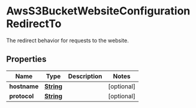

# AwsS3BucketWebsiteConfigurationRedirectTo

The redirect behavior for requests to the website.

## Properties

| Name | Type | Description | Notes |
|------------ | ------------- | ------------- | -------------|
|**hostname** | [**String**](String.md) |  |  [optional] |
|**protocol** | [**String**](String.md) |  |  [optional] |




